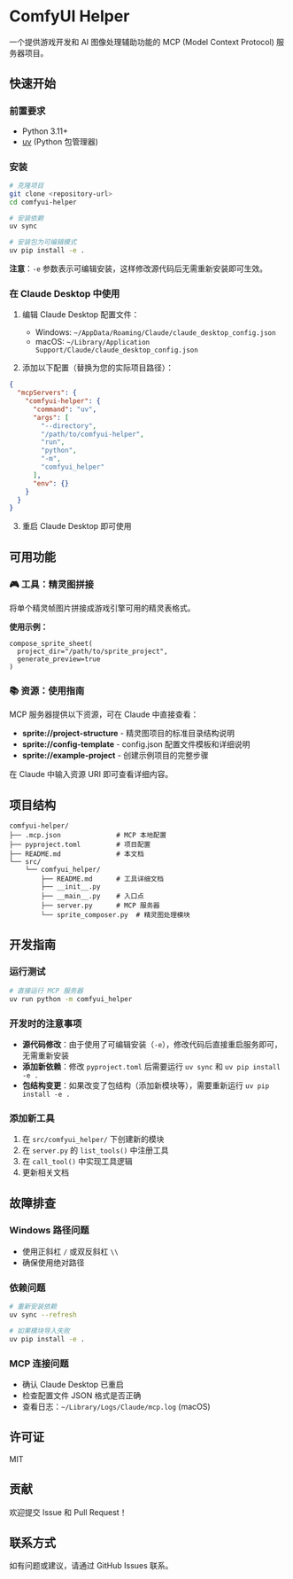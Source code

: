 # ComfyUI Helper

一个提供游戏开发和 AI 图像处理辅助功能的 MCP (Model Context Protocol) 服务器项目。

## 快速开始

### 前置要求

- Python 3.11+
- [uv](https://github.com/astral-sh/uv) (Python 包管理器)

### 安装

```bash
# 克隆项目
git clone <repository-url>
cd comfyui-helper

# 安装依赖
uv sync

# 安装包为可编辑模式
uv pip install -e .
```

**注意**：`-e` 参数表示可编辑安装，这样修改源代码后无需重新安装即可生效。

### 在 Claude Desktop 中使用

1. 编辑 Claude Desktop 配置文件：
   - Windows: `~/AppData/Roaming/Claude/claude_desktop_config.json`
   - macOS: `~/Library/Application Support/Claude/claude_desktop_config.json`

2. 添加以下配置（替换为您的实际项目路径）：

```json
{
  "mcpServers": {
    "comfyui-helper": {
      "command": "uv",
      "args": [
        "--directory",
        "/path/to/comfyui-helper",
        "run",
        "python",
        "-m",
        "comfyui_helper"
      ],
      "env": {}
    }
  }
}
```

3. 重启 Claude Desktop 即可使用

## 可用功能

### 🎮 工具：精灵图拼接

将单个精灵帧图片拼接成游戏引擎可用的精灵表格式。

**使用示例：**
```
compose_sprite_sheet(
  project_dir="/path/to/sprite_project",
  generate_preview=true
)
```

### 📚 资源：使用指南

MCP 服务器提供以下资源，可在 Claude 中直接查看：

- **sprite://project-structure** - 精灵图项目的标准目录结构说明
- **sprite://config-template** - config.json 配置文件模板和详细说明
- **sprite://example-project** - 创建示例项目的完整步骤

在 Claude 中输入资源 URI 即可查看详细内容。

## 项目结构

```
comfyui-helper/
├── .mcp.json              # MCP 本地配置
├── pyproject.toml         # 项目配置
├── README.md              # 本文档
└── src/
    └── comfyui_helper/
        ├── README.md      # 工具详细文档
        ├── __init__.py    
        ├── __main__.py    # 入口点
        ├── server.py      # MCP 服务器
        └── sprite_composer.py  # 精灵图处理模块
```

## 开发指南

### 运行测试

```bash
# 直接运行 MCP 服务器
uv run python -m comfyui_helper
```

### 开发时的注意事项

- **源代码修改**：由于使用了可编辑安装（`-e`），修改代码后直接重启服务即可，无需重新安装
- **添加新依赖**：修改 `pyproject.toml` 后需要运行 `uv sync` 和 `uv pip install -e .`
- **包结构变更**：如果改变了包结构（添加新模块等），需要重新运行 `uv pip install -e .`

### 添加新工具

1. 在 `src/comfyui_helper/` 下创建新的模块
2. 在 `server.py` 的 `list_tools()` 中注册工具
3. 在 `call_tool()` 中实现工具逻辑
4. 更新相关文档

## 故障排查

### Windows 路径问题
- 使用正斜杠 `/` 或双反斜杠 `\\` 
- 确保使用绝对路径

### 依赖问题
```bash
# 重新安装依赖
uv sync --refresh

# 如果模块导入失败
uv pip install -e .
```

### MCP 连接问题
- 确认 Claude Desktop 已重启
- 检查配置文件 JSON 格式是否正确
- 查看日志：`~/Library/Logs/Claude/mcp.log` (macOS)

## 许可证

MIT

## 贡献

欢迎提交 Issue 和 Pull Request！

## 联系方式

如有问题或建议，请通过 GitHub Issues 联系。